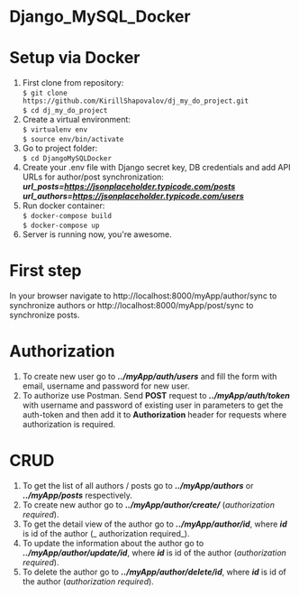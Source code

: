 # Django_MySQL_Docker

# Setup via Docker

1. First clone from repository:\
   `$ git clone https://github.com/KirillShapovalov/dj_my_do_project.git` \
   `$ cd dj_my_do_project`
2. Create a virtual environment: \
   `$ virtualenv env` \
   `$ source env/bin/activate`
3. Go to project folder: \
   `$ cd DjangoMySQLDocker`
4. Create your .env file with Django secret key, DB credentials and add API URLs for author/post synchronization: \
   _**url_posts=https://jsonplaceholder.typicode.com/posts**_ \
   **_url_authors=https://jsonplaceholder.typicode.com/users_**
5. Run docker container: \
   `$ docker-compose build` \
   `$ docker-compose up`
6. Server is running now, you're awesome.

# First step

In your browser navigate to http://localhost:8000/myApp/author/sync to synchronize authors
or http://localhost:8000/myApp/post/sync to synchronize posts.

# Authorization

1. To create new user go to **_../myApp/auth/users_** and fill the form with email, username and password for new user.
2. To authorize use Postman. Send **POST** request to **_../myApp/auth/token_** with username and password of existing
   user in parameters to get the auth-token and then add it to **Authorization** header for requests where authorization
   is required.

# CRUD

1. To get the list of all authors / posts go to  **_../myApp/authors_** or _**../myApp/posts**_ respectively.
2. To create new author go to **_../myApp/author/create/_** (_authorization required_).
3. To get the detail view of the author go to **_../myApp/author/id_**, where **_id_** is id of the author (_
   authorization required_).
4. To update the information about the author go to **_../myApp/author/update/id_**, where **_id_** is id of the
   author (_authorization required_).
5. To delete the author go to **_../myApp/author/delete/id_**, where **_id_** is id of the author (_authorization
   required_).
